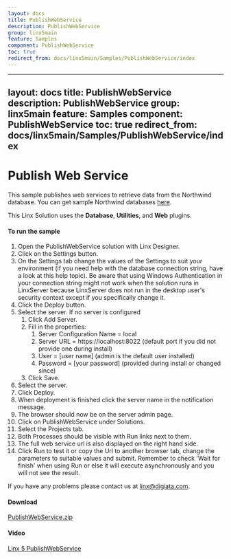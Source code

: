 ```yaml
---
layout: docs
title: PublishWebService
description: PublishWebService
group: linx5main
feature: Samples
component: PublishWebService
toc: true
redirect_from: docs/linx5main/Samples/PublishWebService/index
---
```

---
layout: docs
title: PublishWebService
description: PublishWebService
group: linx5main
feature: Samples
component: PublishWebService
toc: true
redirect_from: docs/linx5main/Samples/PublishWebService/index
---
Publish Web Service
===================

This sample publishes web services to retrieve data from the Northwind database. You can get sample Northwind databases [here](https://code.google.com/p/northwindextended/downloads/list).

This Linx Solution uses the **Database**, **Utilities**, and **Web** plugins.

#### To run the sample

1. Open the PublishWebService solution with Linx Designer.
1. Click on the Settings button.
1. On the Settings tab change the values of the Settings to suit your environment (if you need help with the database connection string, have a look at this help topic). Be aware that using Windows Authentication in your connection string might not work when the solution runs in LinxServer because LinxServer does not run in the desktop user's security context except if you specifically change it.
1. Click the Deploy button.
1. Select the server. If no server is configured
	1. Click Add Server.
	1. Fill in the properties:
		1. Server Configuration Name = local
		1. Server URL = https://localhost:8022 (default port if you did not provide one during install)
		1. User = [user name] (admin is the default user installed)
		1. Password = [your password] (provided during install or changed since)
	1. Click Save.
1. Select the server.
1. Click Deploy.
1. When deployment is finished click the server name in the notification message.
1. The browser should now be on the server admin page.
1. Click on PublishWebService under Solutions.
1. Select the Projects tab.
1. Both Processes should be visible with Run links next to them.
1. The full web service url is also displayed on the right hand side.
1. Click Run to test it or copy the Url to another browser tab, change the parameters to suitable values and submit. Remember to check 'Wait for finish' when using Run or else it will execute asynchronously and you will not see the result.

If you have any problems please contact us at linx@digiata.com.

#### Download
[PublishWebService.zip](PublishWebService.zip)

#### Video
[Linx 5 PublishWebService](https://www.youtube.com/watch?v=mtp-On-h5L0)
